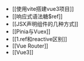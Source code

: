 - [[使用vite搭建vue3项目]]
- [[响应式语法糖$ref]]
- [[JSX声明组件的几种方式]]
- [[Pinia与Vuex]]
- [[1.ref和reactive区别]]
- [[Vue Router]]
- [[Vue3]]
